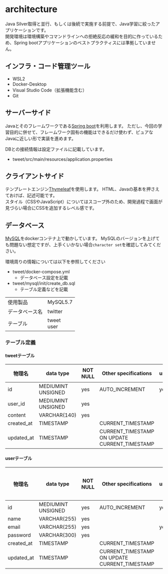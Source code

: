 # architecture

Java Silver取得と並行、もしくは後続で実施する前提で、Java学習に絞ったアプリケーションです。  
開発環境は環境構築やコマンドラインへの拒絶反応の緩和を目的に作っているため、Spring bootアプリケーションのベストプラクティスには準拠していません。

## インフラ・コード管理ツール

- WSL2
- Docker-Desktop
- Visual Studio Code（拡張機能含む）
- Git

## サーバーサイド

Javaとそのフレームワークである[Spring boot](https://spring.io/projects/spring-boot)を利用します。
ただし、今回の学習目的に併せて、フレームワーク固有の機能はできるだけ使わず、ピュアなJavaに近しい形で実装を進めます。

DBとの接続情報は設定ファイルに記載しています。

- tweet/src/main/resources/application.properties

## クライアントサイド

テンプレートエンジン[Thymeleaf](https://www.thymeleaf.org/doc/tutorials/3.0/usingthymeleaf_ja.html)を使用します。
HTML、Javaの基本を押さえておけば、記述可能です。  
スタイル（CSSやJavaScript）についてはスコープ外のため、開発過程で画面が見づらい場合にCSSを追加するレベル感です。

## データベース

[MySQL](https://www.mysql.com/jp/)をdockerコンテナ上で動かしています。
MySQLのバージョンを上げても問題ない想定ですが、上手くいかない場合`character set`を確認してみてください。

環境周りの情報については以下を参照してください

- tweet/docker-compose.yml
  - データベース設定を記載
- tweet/mysql/init/create_db.sql
  - テーブル定義などを記載

|||
|--|--|
|使用製品|MySQL5.7|
|データベース名|twitter|
|テーブル|tweet<br>user|

### テーブル定義

#### tweetテーブル

|物理名|data type|NOT NULL|Other specifications|uniq|外部キー|
|---|---|---|---|---|---|
|id|MEDIUMINT UNSIGNED|yes|AUTO_INCREMENT|yes||
|user_id|MEDIUMINT UNSIGNED|yes|||user(id)|
|content|VARCHAR(140)|yes||||
|created_at|TIMESTAMP||CURRENT_TIMESTAMP|||
|updated_at|TIMESTAMP||CURRENT_TIMESTAMP ON UPDATE CURRENT_TIMESTAMP|||

#### userテーブル

|物理名|data type|NOT NULL|Other specifications|uniq|外部キー|
|---|---|---|---|---|---|
|id|MEDIUMINT UNSIGNED|yes|AUTO_INCREMENT|yes||
|name|VARCHAR(255)|yes||||
|email|VARCHAR(255)|yes||yes||
|password|VARCHAR(300)|yes||||
|created_at|TIMESTAMP||CURRENT_TIMESTAMP|||
|updated_at|TIMESTAMP||CURRENT_TIMESTAMP ON UPDATE CURRENT_TIMESTAMP|||
